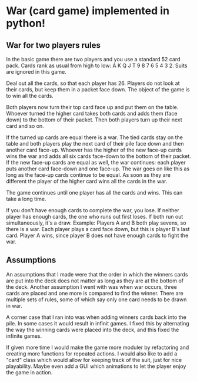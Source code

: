 # War (card game) implemented in python!

## War for two players rules
In the basic game there are two players and you use a standard 52 card pack. Cards rank as usual from high to low: A K Q J T 9 8 7 6 5 4 3 2. Suits are ignored in this game.

Deal out all the cards, so that each player has 26. Players do not look at their cards, but keep them in a packet face down. The object of the game is to win all the cards.

Both players now turn their top card face up and put them on the table. Whoever turned the higher card takes both cards and adds them (face down) to the bottom of their packet. Then both players turn up their next card and so on.

If the turned up cards are equal there is a war. The tied cards stay on the table and both players play the next card of their pile face down and then another card face-up. Whoever has the higher of the new face-up cards wins the war and adds all six cards face-down to the bottom of their packet. If the new face-up cards are equal as well, the war continues: each player puts another card face-down and one face-up. The war goes on like this as long as the face-up cards continue to be equal. As soon as they are different the player of the higher card wins all the cards in the war.

The game continues until one player has all the cards and wins. This can take a long time.

If you don't have enough cards to complete the war, you lose. If neither player has enough cards, the one who runs out first loses. If both run out simultaneously, it's a draw. Example: Players A and B both play sevens, so there is a war. Each player plays a card face down, but this is player B's last card. Player A wins, since player B does not have enough cards to fight the war.


## Assumptions
An assumptions that I made were that the order in which the winners cards are put into the deck does not matter as long as they are at the bottom of the deck. Another assumption I went with was when war occurs, three cards are placed and one more is compared to find the winner. There are multiple sets of rules, some of which say only one card needs to be drawn in war.

A corner case that I ran into was when adding winners cards back into the pile. In some cases it would result in infinit games. I fixed this by alternating the way the winning cards were placed into the deck, and this fixed the infinite games.

If given more time I would make the game more moduler by refactoring and creating more functions for repeated actions. I would also like to add a "card" class which would allow for keeping track of the suit, just for nice playability. Maybe even add a GUI which animations to let the player enjoy the game in action. 
